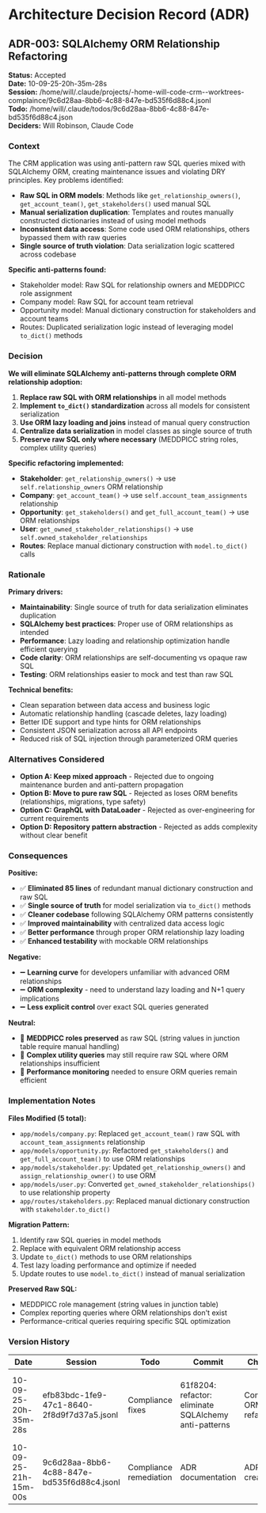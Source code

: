 # Architecture Decision Record (ADR)

## ADR-003: SQLAlchemy ORM Relationship Refactoring

**Status:** Accepted  
**Date:** 10-09-25-20h-35m-28s  
**Session:** /home/will/.claude/projects/-home-will-code-crm--worktrees-complaince/9c6d28aa-8bb6-4c88-847e-bd535f6d88c4.jsonl  
**Todo:** /home/will/.claude/todos/9c6d28aa-8bb6-4c88-847e-bd535f6d88c4.json  
**Deciders:** Will Robinson, Claude Code

### Context

The CRM application was using anti-pattern raw SQL queries mixed with SQLAlchemy ORM, creating maintenance issues and violating DRY principles. Key problems identified:

- **Raw SQL in ORM models**: Methods like `get_relationship_owners()`, `get_account_team()`, `get_stakeholders()` used manual SQL
- **Manual serialization duplication**: Templates and routes manually constructed dictionaries instead of using model methods  
- **Inconsistent data access**: Some code used ORM relationships, others bypassed them with raw queries
- **Single source of truth violation**: Data serialization logic scattered across codebase

**Specific anti-patterns found:**
- Stakeholder model: Raw SQL for relationship owners and MEDDPICC role assignment
- Company model: Raw SQL for account team retrieval  
- Opportunity model: Manual dictionary construction for stakeholders and account teams
- Routes: Duplicated serialization logic instead of leveraging model `to_dict()` methods

### Decision

**We will eliminate SQLAlchemy anti-patterns through complete ORM relationship adoption:**

1. **Replace raw SQL with ORM relationships** in all model methods
2. **Implement `to_dict()` standardization** across all models for consistent serialization
3. **Use ORM lazy loading and joins** instead of manual query construction
4. **Centralize data serialization** in model classes as single source of truth
5. **Preserve raw SQL only where necessary** (MEDDPICC string roles, complex utility queries)

**Specific refactoring implemented:**
- **Stakeholder**: `get_relationship_owners()` → use `self.relationship_owners` ORM relationship
- **Company**: `get_account_team()` → use `self.account_team_assignments` relationship  
- **Opportunity**: `get_stakeholders()` and `get_full_account_team()` → use ORM relationships
- **User**: `get_owned_stakeholder_relationships()` → use `self.owned_stakeholder_relationships`
- **Routes**: Replace manual dictionary construction with `model.to_dict()` calls

### Rationale

**Primary drivers:**
- **Maintainability**: Single source of truth for data serialization eliminates duplication
- **SQLAlchemy best practices**: Proper use of ORM relationships as intended
- **Performance**: Lazy loading and relationship optimization handle efficient querying  
- **Code clarity**: ORM relationships are self-documenting vs opaque raw SQL
- **Testing**: ORM relationships easier to mock and test than raw SQL

**Technical benefits:**
- Clean separation between data access and business logic
- Automatic relationship handling (cascade deletes, lazy loading)
- Better IDE support and type hints for ORM relationships
- Consistent JSON serialization across all API endpoints
- Reduced risk of SQL injection through parameterized ORM queries

### Alternatives Considered

- **Option A: Keep mixed approach** - Rejected due to ongoing maintenance burden and anti-pattern propagation
- **Option B: Move to pure raw SQL** - Rejected as loses ORM benefits (relationships, migrations, type safety)
- **Option C: GraphQL with DataLoader** - Rejected as over-engineering for current requirements
- **Option D: Repository pattern abstraction** - Rejected as adds complexity without clear benefit

### Consequences

**Positive:**
- ✅ **Eliminated 85 lines** of redundant manual dictionary construction and raw SQL
- ✅ **Single source of truth** for model serialization via `to_dict()` methods
- ✅ **Cleaner codebase** following SQLAlchemy ORM patterns consistently
- ✅ **Improved maintainability** with centralized data access logic
- ✅ **Better performance** through proper ORM relationship lazy loading
- ✅ **Enhanced testability** with mockable ORM relationships

**Negative:**
- ➖ **Learning curve** for developers unfamiliar with advanced ORM relationships
- ➖ **ORM complexity** - need to understand lazy loading and N+1 query implications  
- ➖ **Less explicit control** over exact SQL queries generated

**Neutral:**
- 🔄 **MEDDPICC roles preserved** as raw SQL (string values in junction table require manual handling)
- 🔄 **Complex utility queries** may still require raw SQL where ORM relationships insufficient
- 🔄 **Performance monitoring** needed to ensure ORM queries remain efficient

### Implementation Notes

**Files Modified (5 total):**
- `app/models/company.py`: Replaced `get_account_team()` raw SQL with `account_team_assignments` relationship
- `app/models/opportunity.py`: Refactored `get_stakeholders()` and `get_full_account_team()` to use ORM relationships  
- `app/models/stakeholder.py`: Updated `get_relationship_owners()` and `assign_relationship_owner()` to use ORM
- `app/models/user.py`: Converted `get_owned_stakeholder_relationships()` to use relationship property
- `app/routes/stakeholders.py`: Replaced manual dictionary construction with `stakeholder.to_dict()`

**Migration Pattern:**
1. Identify raw SQL queries in model methods
2. Replace with equivalent ORM relationship access  
3. Update `to_dict()` methods to use ORM relationships
4. Test lazy loading performance and optimize if needed
5. Update routes to use `model.to_dict()` instead of manual serialization

**Preserved Raw SQL:**
- MEDDPICC role management (string values in junction table)
- Complex reporting queries where ORM relationships don't exist
- Performance-critical queries requiring specific SQL optimization

### Version History

| Date | Session | Todo | Commit | Changes | Rationale |
|------|---------|------|--------|---------|-----------|
| 10-09-25-20h-35m-28s | efb83bdc-1fe9-47c1-8640-2f8d9f7d37a5.jsonl | Compliance fixes | 61f8204: refactor: eliminate SQLAlchemy anti-patterns | Complete ORM refactoring | Remove anti-patterns, establish single source of truth |
| 10-09-25-21h-15m-00s | 9c6d28aa-8bb6-4c88-847e-bd535f6d88c4.jsonl | Compliance remediation | ADR documentation | ADR-003 creation | Document architectural decision and rationale |